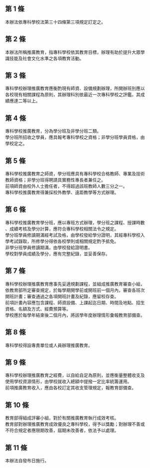 第 1 條
-------
本辦法依專科學校法第三十四條第三項規定訂定之。

第 2 條
-------
本辦法所稱推廣教育，指專科學校依其教育目標，辦理有助於提升大眾學  
識技能及社會文化水準之各項教育活動。

第 3 條
-------
專科學校辦理推廣教育應衡酌現有師資、設備規劃辦理，所開辦班別應以  
各校現有相關課程為原則，其辦理科別依最近一次專科學校之評鑑，其成  
績應達二等以上。

第 4 條
-------
專科學校推廣教育，分為學分班及非學分班二類。  
學分班所招收之學員，應具報考專科學校之資格；非學分班學員資格，由  
學校定之。

第 5 條
-------
專科學校推廣教育之師資，學分班應具有專科學校合格教師、專業及技術  
教師資格；非學分班得聘請具實務性專長者兼任之。  
前項師資由校外人士擔任者，不得超過該班教師人數三分之一。  
專科學校推廣教育得兼採校外教學、遠距教學等方式辦理。

第 6 條
-------
專科學校推廣教育學分班，應以專班方式辦理，學分班之課程、授課時數  
、成績考核及學分計算，應符合專科學校相關法令之規定。  
學分班學員修讀期滿經考試及格，由學校發給學分證明，其經專科學校入  
學考試錄取，所修學分得依各校學則或相關規定酌予抵免。  
非學分班學員修讀期滿，由學校發給證明書。  
學校對學員成績及學分，應有完整紀錄，並妥善保存。

第 7 條
-------
專科學校辦理推廣教育應事先妥適規劃課程，並組成推廣教育審查小組，  
依教育部所定審查規定，於每學期開學前或開班前一個月內，審查各班次  
開班計畫；審查通過之各項開班計畫及紀錄，應留校存查。  
前項計畫內容應包含課程、師資設備、上課起迄日期、時間及地點、招生  
資格、名額及方式、經費預算等。  
學校應於每學年結束後二個月內，將該學年度辦理情形彙報教育部備查。

第 8 條
-------
專科學校得設專責單位或人員辦理推廣教育。

第 9 條
-------
專科學校辦理推廣教育之經費，以自給自足為原則，並應衡量整體收支及  
使用學校資源情形，由學校就收入總額中提撥一定比率統籌運用。  
前項推廣教育收入，應由各校訂定其收支管理規定，報教育部備查。

第 10 條
--------
教育部得組成評審小組，對於有關推廣教育執行成效考核。  
教育部對辦理推廣教育成效優良之專科學校，得予以獎勵；對辦理不善或  
不符合規定者應限期改善，屆期未改善者，依法予以處理。

第 11 條
--------
本辦法自發布日施行。

